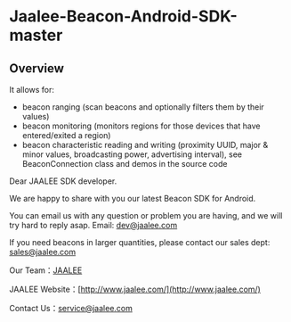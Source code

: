 Jaalee-Beacon-Android-SDK-master
============================

## Overview ##

It allows for:
- beacon ranging (scan beacons and optionally filters them by their values)
- beacon monitoring (monitors regions for those devices that have entered/exited a region)
- beacon characteristic reading and writing (proximity UUID, major & minor values, broadcasting power, advertising interval), see BeaconConnection class and demos in the source code

Dear JAALEE SDK developer.

We are happy to share with you our latest Beacon SDK for Android.

You can email us with any question or problem you are having, and we will try hard to reply asap. Email: dev@jaalee.com

If you need beacons in larger quantities, please contact our sales dept: sales@jaalee.com

Our Team：[JAALEE](http://www.jaalee.com/)

JAALEE Website：[http://www.jaalee.com/](http://www.jaalee.com/)

Contact Us：service@jaalee.com
